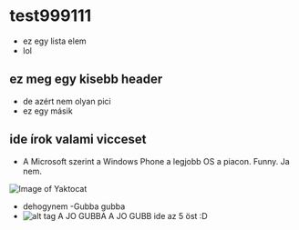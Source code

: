 # test999111
- ez egy lista elem
- lol

## ez meg egy kisebb header
- de azért nem olyan pici
- ez egy másik

## ide írok valami vicceset
- A Microsoft szerint a Windows Phone a legjobb OS a piacon. Funny. Ja nem. 

![Image of Yaktocat](http://img-9gag-fun.9cache.com/photo/a57yevE_460s_v1.jpg)
- dehogynem
-Gubba gubba 
- ![alt tag](http://plugnmake.com/wp-content/uploads/2015/09/github.jpg) A JO GUBBA A JO GUBB ide az 5 öst :D

